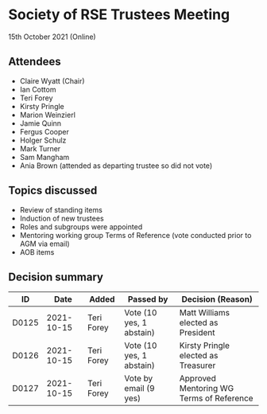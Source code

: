 # Society of RSE Trustees Meeting

15th October 2021 (Online)

## Attendees

   - Claire Wyatt (Chair)
   - Ian Cottom
   - Teri Forey
   - Kirsty Pringle
   - Marion Weinzierl
   - Jamie Quinn
   - Fergus Cooper
   - Holger Schulz
   - Mark Turner
   - Sam Mangham
   - Ania Brown (attended as departing trustee so did not vote)
   

## Topics discussed

   - Review of standing items 
   - Induction of new trustees
   - Roles and subgroups were appointed
   - Mentoring working group Terms of Reference (vote conducted prior to AGM via email)
   - AOB items

## Decision summary

| ID  | Date       | Added       | Passed by | Decision (Reason)                                                                                                                                                                                                          |
|-----|------------|-------------|-----------|----------------------------------------------------------------------------------------------------------------------------------------------------------------------------------------------------------------------------|
| D0125 | 2021-10-15 | Teri Forey | Vote (10 yes, 1 abstain) | Matt Williams elected as President |
| D0126 | 2021-10-15 | Teri Forey | Vote (10 yes, 1 abstain) | Kirsty Pringle elected as Treasurer |
| D0127 | 2021-10-15 | Teri Forey | Vote by email (9 yes) | Approved Mentoring WG Terms of Reference |